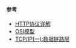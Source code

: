 

#### 参考

* [HTTP协议详解](http://www.cnblogs.com/TankXiao/archive/2012/02/13/2342672.html)  
* [OSI模型](https://zh.wikipedia.org/wiki/OSI模型#.E7.AC.AC1.E5.B1.A4.E5.AF.A6.E9.AB.94.E5.B1.A4.EF.BC.88Physical_Layer.EF.BC.89)
* [TCP/IP(一):数据链路层](http://www.jianshu.com/p/f16d7f3c8d5f)  

